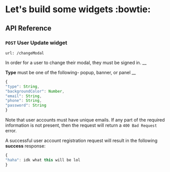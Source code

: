 # Let's build some widgets :bowtie:

## API Reference 

### `POST` User Update widget

`url: /changeModal`

In order for a user to change their modal, they must be signed in. __

**Type** must be one of the following- popup, banner, or panel __

```javascript
{
"type": String,
"backgroundColor": Number,
"email": String,
"phone": String,
"password": String
}
```

Note that user accounts must have unique emails. If any part of the required information is not present, then the request will return a `400 Bad Request` error.

A successful user account registration request will result in the following **success** response:

```javascript
{
"haha": idk what this will be lol
}
```
